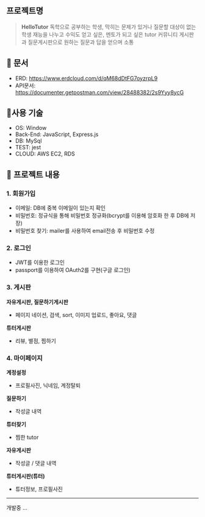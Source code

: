 
## 프로젝트명

>**HelloTutor**
> 독학으로 공부하는 학생, 막히는 문제가 있거나 질문할 대상이 없는 학생
> 재능을 나누고 수익도 얻고 싶은, 멘토가 되고 싶은 tutor
> 커뮤니티 게시판과 질문게시판으로 원하는 질문과 답을 얻으며 소통

## :pushpin: 문서
- ERD: https://www.erdcloud.com/d/qM68dDtFG7oyzrpL9
- API문서: https://documenter.getpostman.com/view/28488382/2s9Yyy8ycG

## :pushpin:사용 기술
- OS: Window
- Back-End: JavaScript, Express.js
- DB: MySql
- TEST: jest
- CLOUD: AWS EC2, RDS
    
## :pushpin: 프로젝트 내용 

### 1. 회원가입
- 이메일: DB에 중복 이메일이 있는지 확인
- 비밀번호: 정규식을 통해 비밀번호 정규화(bcrypt를 이용해 암호화 한 후 DB에 저장)
- 비밀번호 찾기: mailer를 사용하여 email전송 후 비밀번호 수정

### 2. 로그인
- JWT를 이용한 로그인
- passport를 이용하여 OAuth2를 구현(구글 로그인)

### 3. 게시판
**자유게시판, 질문하기게시판**
- 페이지 네이션, 검색, sort, 이미지 업로드, 좋아요, 댓글

**튜터게시판**
- 리뷰, 별점, 찜하기

### 4. 마이페이지
**계정설정**
  - 프로필사진, 닉네임, 계정탈퇴

**질문하기**
  - 작성글 내역

**튜터찾기**
  - 찜한 tutor

**자유게시판**
  - 작성글 / 댓글 내역

**튜터게시판(튜터)**
 - 튜터정보, 프로필사진

------------------------
개발중 ...

